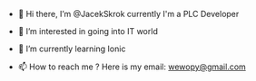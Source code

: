- 👋 Hi there, I’m @JacekSkrok currently I'm a PLC Developer
- 👀 I’m interested in going into IT world 
- 🌱 I’m currently learning Ionic

- 📫 How to reach me ? Here is my email: wewopy@gmail.com

<!---
JacekSkrok/JacekSkrok is a ✨ special ✨ repository because its `README.md` (this file) appears on your GitHub profile.
You can click the Preview link to take a look at your changes.
--->
